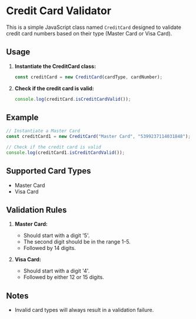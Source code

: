 # Credit Card Validator

This is a simple JavaScript class named `CreditCard` designed to validate credit card numbers based on their type (Master Card or Visa Card).

## Usage

1. **Instantiate the CreditCard class:**
   ```javascript
   const creditCard = new CreditCard(cardType, cardNumber);
   ```

2. **Check if the credit card is valid:**
   ```javascript
   console.log(creditCard.isCreditCardValid());
   ```

## Example

```javascript
// Instantiate a Master Card
const creditCard1 = new CreditCard("Master Card", "5399237114031848");

// Check if the credit card is valid
console.log(creditCard1.isCreditCardValid());
```

## Supported Card Types

- Master Card
- Visa Card

## Validation Rules

1. **Master Card:**
   - Should start with a digit '5'.
   - The second digit should be in the range 1-5.
   - Followed by 14 digits.

2. **Visa Card:**
   - Should start with a digit '4'.
   - Followed by either 12 or 15 digits.

## Notes

- Invalid card types will always result in a validation failure.
